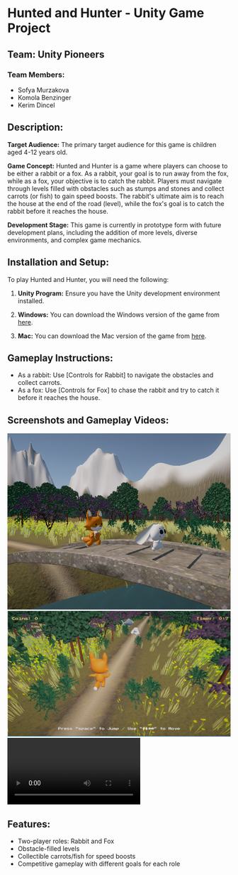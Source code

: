 # Hunted and Hunter - Unity Game Project

## Team: Unity Pioneers

### Team Members:
- Sofya Murzakova
- Komola Benzinger
- Kerim Dincel

## Description:

**Target Audience:** The primary target audience for this game is children aged 4-12 years old.

**Game Concept:** Hunted and Hunter is a game where players can choose to be either a rabbit or a fox. As a rabbit, your goal is to run away from the fox, while as a fox, your objective is to catch the rabbit. Players must navigate through levels filled with obstacles such as stumps and stones and collect carrots (or fish) to gain speed boosts. The rabbit's ultimate aim is to reach the house at the end of the road (level), while the fox's goal is to catch the rabbit before it reaches the house.

**Development Stage:** This game is currently in prototype form with future development plans, including the addition of more levels, diverse environments, and complex game mechanics.

## Installation and Setup:

To play Hunted and Hunter, you will need the following:

1. **Unity Program:** Ensure you have the Unity development environment installed.

2. **Windows:** You can download the Windows version of the game from [here](<Windows_Download_Link>).

3. **Mac:** You can download the Mac version of the game from [here](<Mac_Download_Link>).

## Gameplay Instructions:

- As a rabbit: Use [Controls for Rabbit] to navigate the obstacles and collect carrots.
- As a fox: Use [Controls for Fox] to chase the rabbit and try to catch it before it reaches the house.

## Screenshots and Gameplay Videos:

![Main Image](./notebook/images/main_image.png)
![Fox Role Image](./notebook/images/foxscene.png)
![Trailer Video](https://gitlab.beuth-hochschule.de/s51006/unity-pioneers-new/-/blob/main/notebook/videos/hunted_and_hunter_trailer_compres.mp4?ref_type=heads)

## Features:

- Two-player roles: Rabbit and Fox
- Obstacle-filled levels
- Collectible carrots/fish for speed boosts
- Competitive gameplay with different goals for each role
